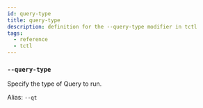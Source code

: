 ```yaml
---
id: query-type
title: query-type
description: definition for the --query-type modifier in tctl
tags:
  - reference
  - tctl
---
```


### `--query-type`

Specify the type of Query to run.

Alias: `--qt`
